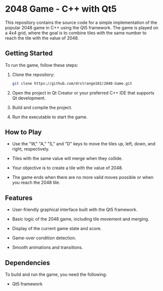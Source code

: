 # 2048 Game - C++ with Qt5

This repository contains the source code for a simple implementation of the popular 2048 game in C++ using the Qt5 framework. The game is played on a 4x4 grid, where the goal is to combine tiles with the same number to reach the tile with the value of 2048.

## Getting Started

To run the game, follow these steps:

1. Clone the repository:

   ```bash
   git clone https://github.com/drstrange102/2048-Game.git
   
2. Open the project in Qt Creator or your preferred C++ IDE that supports Qt development.

3. Build and compile the project.

4. Run the executable to start the game.


## How to Play

- Use the "W," "A," "S," and "D" keys to move the tiles up, left, down, and right, respectively.

- Tiles with the same value will merge when they collide.

- Your objective is to create a tile with the value of 2048.

- The game ends when there are no more valid moves possible or when you reach the 2048 tile.
    
    
## Features

- User-friendly graphical interface built with the Qt5 framework.

- Basic logic of the 2048 game, including tile movement and merging.

- Display of the current game state and score.

- Game-over condition detection.
  
- Smooth animations and transitions.


## Dependencies

To build and run the game, you need the following:

- Qt5 framework
